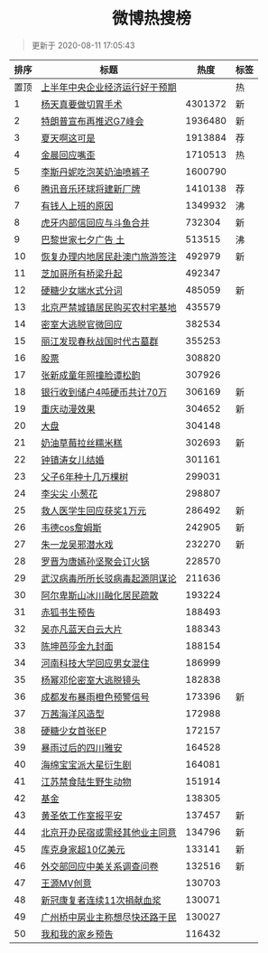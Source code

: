 <h1 align="center">微博热搜榜</h1>

> 更新于 2020-08-11 17:05:43

| 排序 | 标题                                                                                                                                                                                                                       | 热度    | 标签 |
| ---- | -------------------------------------------------------------------------------------------------------------------------------------------------------------------------------------------------------------------------- | ------- | ---- |
| 置顶 | [上半年中央企业经济运行好于预期](https://s.weibo.com/weibo?q=%23%E4%B8%8A%E5%8D%8A%E5%B9%B4%E4%B8%AD%E5%A4%AE%E4%BC%81%E4%B8%9A%E7%BB%8F%E6%B5%8E%E8%BF%90%E8%A1%8C%E5%A5%BD%E4%BA%8E%E9%A2%84%E6%9C%9F%23&Refer=new_time) |         | 热   |
| 1    | [杨天真要做切胃手术](https://s.weibo.com/weibo?q=%23%E6%9D%A8%E5%A4%A9%E7%9C%9F%E8%A6%81%E5%81%9A%E5%88%87%E8%83%83%E6%89%8B%E6%9C%AF%23&Refer=top)                                                                        | 4301372 | 新   |
| 2    | [特朗普宣布再推迟G7峰会](https://s.weibo.com/weibo?q=%E7%89%B9%E6%9C%97%E6%99%AE%E5%AE%A3%E5%B8%83%E5%86%8D%E6%8E%A8%E8%BF%9FG7%E5%B3%B0%E4%BC%9A&Refer=top)                                                               | 1936480 | 新   |
| 3    | [夏天啊这可是](https://s.weibo.comjavascript:void(0);)                                                                                                                                                                     | 1913884 | 荐   |
| 4    | [金晨回应嘴歪](https://s.weibo.com/weibo?q=%23%E9%87%91%E6%99%A8%E5%9B%9E%E5%BA%94%E5%98%B4%E6%AD%AA%23&Refer=top)                                                                                                         | 1710513 | 热   |
| 5    | [李斯丹妮吃泡芙奶油喷裤子](https://s.weibo.com/weibo?q=%23%E6%9D%8E%E6%96%AF%E4%B8%B9%E5%A6%AE%E5%90%83%E6%B3%A1%E8%8A%99%E5%A5%B6%E6%B2%B9%E5%96%B7%E8%A3%A4%E5%AD%90%23&Refer=top)                                       | 1600790 |      |
| 6    | [腾讯音乐环球将建新厂牌](https://s.weibo.comjavascript:void(0);)                                                                                                                                                           | 1410138 | 荐   |
| 7    | [有钱人上班的原因](https://s.weibo.com/weibo?q=%23%E6%9C%89%E9%92%B1%E4%BA%BA%E4%B8%8A%E7%8F%AD%E7%9A%84%E5%8E%9F%E5%9B%A0%23&Refer=top)                                                                                   | 1349932 | 沸   |
| 8    | [虎牙内部信回应与斗鱼合并](https://s.weibo.com/weibo?q=%23%E8%99%8E%E7%89%99%E5%86%85%E9%83%A8%E4%BF%A1%E5%9B%9E%E5%BA%94%E4%B8%8E%E6%96%97%E9%B1%BC%E5%90%88%E5%B9%B6%23&Refer=top)                                       | 732304  | 新   |
| 9    | [巴黎世家七夕广告 土](https://s.weibo.com/weibo?q=%E5%B7%B4%E9%BB%8E%E4%B8%96%E5%AE%B6%E4%B8%83%E5%A4%95%E5%B9%BF%E5%91%8A%20%E5%9C%9F&Refer=top)                                                                          | 513515  | 沸   |
| 10   | [恢复办理内地居民赴澳门旅游签注](https://s.weibo.com/weibo?q=%23%E6%81%A2%E5%A4%8D%E5%8A%9E%E7%90%86%E5%86%85%E5%9C%B0%E5%B1%85%E6%B0%91%E8%B5%B4%E6%BE%B3%E9%97%A8%E6%97%85%E6%B8%B8%E7%AD%BE%E6%B3%A8%23&Refer=top)      | 492979  | 新   |
| 11   | [芝加哥所有桥梁升起](https://s.weibo.com/weibo?q=%23%E8%8A%9D%E5%8A%A0%E5%93%A5%E6%89%80%E6%9C%89%E6%A1%A5%E6%A2%81%E5%8D%87%E8%B5%B7%23&Refer=top)                                                                        | 492347  |      |
| 12   | [硬糖少女端水式分词](https://s.weibo.com/weibo?q=%23%E7%A1%AC%E7%B3%96%E5%B0%91%E5%A5%B3%E7%AB%AF%E6%B0%B4%E5%BC%8F%E5%88%86%E8%AF%8D%23&Refer=top)                                                                        | 485059  | 新   |
| 13   | [北京严禁城镇居民购买农村宅基地](https://s.weibo.com/weibo?q=%23%E5%8C%97%E4%BA%AC%E4%B8%A5%E7%A6%81%E5%9F%8E%E9%95%87%E5%B1%85%E6%B0%91%E8%B4%AD%E4%B9%B0%E5%86%9C%E6%9D%91%E5%AE%85%E5%9F%BA%E5%9C%B0%23&Refer=top)      | 435579  |      |
| 14   | [密室大逃脱官微回应](https://s.weibo.com/weibo?q=%23%E5%AF%86%E5%AE%A4%E5%A4%A7%E9%80%83%E8%84%B1%E5%AE%98%E5%BE%AE%E5%9B%9E%E5%BA%94%23&Refer=top)                                                                        | 382534  |      |
| 15   | [丽江发现春秋战国时代古墓群](https://s.weibo.com/weibo?q=%23%E4%B8%BD%E6%B1%9F%E5%8F%91%E7%8E%B0%E6%98%A5%E7%A7%8B%E6%88%98%E5%9B%BD%E6%97%B6%E4%BB%A3%E5%8F%A4%E5%A2%93%E7%BE%A4%23&Refer=top)                            | 355253  |      |
| 16   | [股票](https://s.weibo.com/weibo?q=%E8%82%A1%E7%A5%A8&Refer=top)                                                                                                                                                           | 308820  |      |
| 17   | [张新成童年照撞脸谭松韵](https://s.weibo.com/weibo?q=%23%E5%BC%A0%E6%96%B0%E6%88%90%E7%AB%A5%E5%B9%B4%E7%85%A7%E6%92%9E%E8%84%B8%E8%B0%AD%E6%9D%BE%E9%9F%B5%23&Refer=top)                                                  | 307926  |      |
| 18   | [银行收到储户4吨硬币共计70万](https://s.weibo.com/weibo?q=%23%E9%93%B6%E8%A1%8C%E6%94%B6%E5%88%B0%E5%82%A8%E6%88%B74%E5%90%A8%E7%A1%AC%E5%B8%81%E5%85%B1%E8%AE%A170%E4%B8%87%23&Refer=top)                                 | 306169  | 新   |
| 19   | [重庆动漫效果](https://s.weibo.com/weibo?q=%23%E9%87%8D%E5%BA%86%E5%8A%A8%E6%BC%AB%E6%95%88%E6%9E%9C%23&Refer=top)                                                                                                         | 304652  | 新   |
| 20   | [大盘](https://s.weibo.com/weibo?q=%E5%A4%A7%E7%9B%98&Refer=top)                                                                                                                                                           | 304148  |      |
| 21   | [奶油草莓拉丝糯米糕](https://s.weibo.com/weibo?q=%23%E5%A5%B6%E6%B2%B9%E8%8D%89%E8%8E%93%E6%8B%89%E4%B8%9D%E7%B3%AF%E7%B1%B3%E7%B3%95%23&Refer=top)                                                                        | 302693  | 新   |
| 22   | [钟镇涛女儿结婚](https://s.weibo.com/weibo?q=%23%E9%92%9F%E9%95%87%E6%B6%9B%E5%A5%B3%E5%84%BF%E7%BB%93%E5%A9%9A%23&Refer=top)                                                                                              | 301161  |      |
| 23   | [父子6年种十几万棵树](https://s.weibo.com/weibo?q=%23%E7%88%B6%E5%AD%906%E5%B9%B4%E7%A7%8D%E5%8D%81%E5%87%A0%E4%B8%87%E6%A3%B5%E6%A0%91%23&Refer=top)                                                                      | 299031  |      |
| 24   | [李尖尖 小葱花](https://s.weibo.com/weibo?q=%E6%9D%8E%E5%B0%96%E5%B0%96%20%E5%B0%8F%E8%91%B1%E8%8A%B1&Refer=top)                                                                                                           | 298807  |      |
| 25   | [救人医学生回应获奖1万元](https://s.weibo.com/weibo?q=%23%E6%95%91%E4%BA%BA%E5%8C%BB%E5%AD%A6%E7%94%9F%E5%9B%9E%E5%BA%94%E8%8E%B7%E5%A5%961%E4%B8%87%E5%85%83%23&Refer=top)                                                | 286492  | 新   |
| 26   | [韦德cos詹姆斯](https://s.weibo.com/weibo?q=%E9%9F%A6%E5%BE%B7cos%E8%A9%B9%E5%A7%86%E6%96%AF&Refer=top)                                                                                                                    | 242905  | 新   |
| 27   | [朱一龙吴邪潜水戏](https://s.weibo.com/weibo?q=%23%E6%9C%B1%E4%B8%80%E9%BE%99%E5%90%B4%E9%82%AA%E6%BD%9C%E6%B0%B4%E6%88%8F%23&Refer=top)                                                                                   | 232270  | 新   |
| 28   | [罗晋为唐嫣孙坚聚会订火锅](https://s.weibo.com/weibo?q=%23%E7%BD%97%E6%99%8B%E4%B8%BA%E5%94%90%E5%AB%A3%E5%AD%99%E5%9D%9A%E8%81%9A%E4%BC%9A%E8%AE%A2%E7%81%AB%E9%94%85%23&Refer=top)                                       | 228570  |      |
| 29   | [武汉病毒所所长驳病毒起源阴谋论](https://s.weibo.com/weibo?q=%23%E6%AD%A6%E6%B1%89%E7%97%85%E6%AF%92%E6%89%80%E6%89%80%E9%95%BF%E9%A9%B3%E7%97%85%E6%AF%92%E8%B5%B7%E6%BA%90%E9%98%B4%E8%B0%8B%E8%AE%BA%23&Refer=top)      | 211636  |      |
| 30   | [阿尔卑斯山冰川融化居民疏散](https://s.weibo.com/weibo?q=%23%E9%98%BF%E5%B0%94%E5%8D%91%E6%96%AF%E5%B1%B1%E5%86%B0%E5%B7%9D%E8%9E%8D%E5%8C%96%E5%B1%85%E6%B0%91%E7%96%8F%E6%95%A3%23&Refer=top)                            | 193224  |      |
| 31   | [赤狐书生预告](https://s.weibo.com/weibo?q=%23%E8%B5%A4%E7%8B%90%E4%B9%A6%E7%94%9F%E9%A2%84%E5%91%8A%23&Refer=top)                                                                                                         | 188493  |      |
| 32   | [吴亦凡蓝天白云大片](https://s.weibo.com/weibo?q=%23%E5%90%B4%E4%BA%A6%E5%87%A1%E8%93%9D%E5%A4%A9%E7%99%BD%E4%BA%91%E5%A4%A7%E7%89%87%23&Refer=top)                                                                        | 188343  |      |
| 33   | [陈坤芭莎金九封面](https://s.weibo.com/weibo?q=%23%E9%99%88%E5%9D%A4%E8%8A%AD%E8%8E%8E%E9%87%91%E4%B9%9D%E5%B0%81%E9%9D%A2%23&Refer=top)                                                                                   | 188154  |      |
| 34   | [河南科技大学回应男女混住](https://s.weibo.com/weibo?q=%23%E6%B2%B3%E5%8D%97%E7%A7%91%E6%8A%80%E5%A4%A7%E5%AD%A6%E5%9B%9E%E5%BA%94%E7%94%B7%E5%A5%B3%E6%B7%B7%E4%BD%8F%23&Refer=top)                                       | 186999  |      |
| 35   | [杨幂邓伦密室大逃脱镜头](https://s.weibo.com/weibo?q=%23%E6%9D%A8%E5%B9%82%E9%82%93%E4%BC%A6%E5%AF%86%E5%AE%A4%E5%A4%A7%E9%80%83%E8%84%B1%E9%95%9C%E5%A4%B4%23&Refer=top)                                                  | 182838  |      |
| 36   | [成都发布暴雨橙色预警信号](https://s.weibo.com/weibo?q=%E6%88%90%E9%83%BD%E5%8F%91%E5%B8%83%E6%9A%B4%E9%9B%A8%E6%A9%99%E8%89%B2%E9%A2%84%E8%AD%A6%E4%BF%A1%E5%8F%B7&Refer=top)                                             | 173396  | 新   |
| 37   | [万茜海洋风造型](https://s.weibo.com/weibo?q=%23%E4%B8%87%E8%8C%9C%E6%B5%B7%E6%B4%8B%E9%A3%8E%E9%80%A0%E5%9E%8B%23&Refer=top)                                                                                              | 172988  |      |
| 38   | [硬糖少女首张EP](https://s.weibo.com/weibo?q=%23%E7%A1%AC%E7%B3%96%E5%B0%91%E5%A5%B3%E9%A6%96%E5%BC%A0EP%23&Refer=top)                                                                                                     | 172157  |      |
| 39   | [暴雨过后的四川雅安](https://s.weibo.com/weibo?q=%E6%9A%B4%E9%9B%A8%E8%BF%87%E5%90%8E%E7%9A%84%E5%9B%9B%E5%B7%9D%E9%9B%85%E5%AE%89&Refer=top)                                                                              | 164528  |      |
| 40   | [海绵宝宝派大星衍生剧](https://s.weibo.com/weibo?q=%23%E6%B5%B7%E7%BB%B5%E5%AE%9D%E5%AE%9D%E6%B4%BE%E5%A4%A7%E6%98%9F%E8%A1%8D%E7%94%9F%E5%89%A7%23&Refer=top)                                                             | 164081  |      |
| 41   | [江苏禁食陆生野生动物](https://s.weibo.com/weibo?q=%E6%B1%9F%E8%8B%8F%E7%A6%81%E9%A3%9F%E9%99%86%E7%94%9F%E9%87%8E%E7%94%9F%E5%8A%A8%E7%89%A9&Refer=top)                                                                   | 151914  |      |
| 42   | [基金](https://s.weibo.com/weibo?q=%E5%9F%BA%E9%87%91&Refer=top)                                                                                                                                                           | 138305  |      |
| 43   | [黄圣依工作室报平安](https://s.weibo.com/weibo?q=%E9%BB%84%E5%9C%A3%E4%BE%9D%E5%B7%A5%E4%BD%9C%E5%AE%A4%E6%8A%A5%E5%B9%B3%E5%AE%89&Refer=top)                                                                              | 137457  | 新   |
| 44   | [北京开办民宿或需经其他业主同意](https://s.weibo.com/weibo?q=%E5%8C%97%E4%BA%AC%E5%BC%80%E5%8A%9E%E6%B0%91%E5%AE%BF%E6%88%96%E9%9C%80%E7%BB%8F%E5%85%B6%E4%BB%96%E4%B8%9A%E4%B8%BB%E5%90%8C%E6%84%8F&Refer=top)            | 134796  | 新   |
| 45   | [库克身家超10亿美元](https://s.weibo.com/weibo?q=%23%E5%BA%93%E5%85%8B%E8%BA%AB%E5%AE%B6%E8%B6%8510%E4%BA%BF%E7%BE%8E%E5%85%83%23&Refer=top)                                                                               | 133141  | 新   |
| 46   | [外交部回应中美关系调查问卷](https://s.weibo.com/weibo?q=%E5%A4%96%E4%BA%A4%E9%83%A8%E5%9B%9E%E5%BA%94%E4%B8%AD%E7%BE%8E%E5%85%B3%E7%B3%BB%E8%B0%83%E6%9F%A5%E9%97%AE%E5%8D%B7&Refer=top)                                  | 132516  | 新   |
| 47   | [王源MV创意](https://s.weibo.com/weibo?q=%23%E7%8E%8B%E6%BA%90MV%E5%88%9B%E6%84%8F%23&Refer=top)                                                                                                                           | 130703  |      |
| 48   | [新冠康复者连续11次捐献血浆](https://s.weibo.com/weibo?q=%23%E6%96%B0%E5%86%A0%E5%BA%B7%E5%A4%8D%E8%80%85%E8%BF%9E%E7%BB%AD11%E6%AC%A1%E6%8D%90%E7%8C%AE%E8%A1%80%E6%B5%86%23&Refer=top)                                   | 130071  |      |
| 49   | [广州桥中房业主称想尽快还路于民](https://s.weibo.com/weibo?q=%E5%B9%BF%E5%B7%9E%E6%A1%A5%E4%B8%AD%E6%88%BF%E4%B8%9A%E4%B8%BB%E7%A7%B0%E6%83%B3%E5%B0%BD%E5%BF%AB%E8%BF%98%E8%B7%AF%E4%BA%8E%E6%B0%91&Refer=top)            | 130027  |      |
| 50   | [我和我的家乡预告](https://s.weibo.com/weibo?q=%E6%88%91%E5%92%8C%E6%88%91%E7%9A%84%E5%AE%B6%E4%B9%A1%E9%A2%84%E5%91%8A&Refer=top)                                                                                         | 116432  |      |